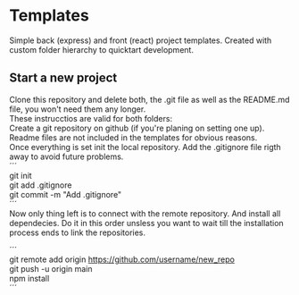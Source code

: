 # Templates

Simple back (express) and front (react) project templates. Created with custom folder hierarchy to quicktart development.

## Start a new project

Clone this repository and delete both, the .git file as well as the README.md file, you won't need them any longer.  
These instrucctios are valid for both folders:  
Create a git repository on github (if you're planing on setting one up). Readme files are not included in the templates for obvious reasons.  
Once everything is set init the local repository. Add the .gitignore file rigth away to avoid future problems.  
´´´  
git init  
git add .gitignore  
git commit -m "Add .gitignore"  
´´´  
Now only thing left is to connect with the remote repository. And install all dependecies. Do it in this order unsless you want to wait till the installation process ends to link the repositories.  

´´´  
git remote add origin https://github.com/username/new_repo  
git push -u origin main  
npm install  
´´´

